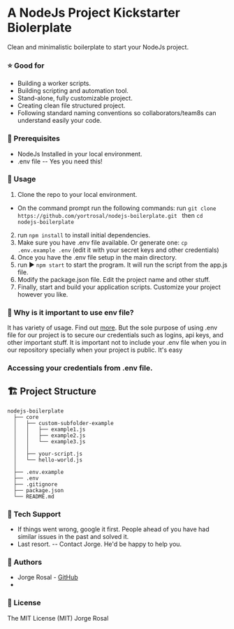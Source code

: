 # A NodeJs Project Kickstarter Biolerplate
Clean and minimalistic boilerplate to start your NodeJs project.

### ⭐ Good for
  - Building a worker scripts.
  - Building scripting and automation tool.
  - Stand-alone, fully customizable project.
  - Creating clean file structured project.
  - Following standard naming conventions so collaborators/team8s can understand easily your code.

### 📘 Prerequisites
 - NodeJs Installed in your local environment.
 - .env file -- Yes you need this!

### 📝 Usage
1. Clone the repo to your local environment.
  - On the command prompt run the following commands:
    run ```git clone https://github.com/yortrosal/nodejs-boilerplate.git ```
    then ```cd nodejs-boilerplate ```
2. run ```npm install``` to install initial dependencies.
3. Make sure you have .env file available.
   Or generate one:  ```cp .env.example .env``` (edit it with your secret keys and other credentials)
4. Once you have the .env file setup in the main directory.
5. run ▶️ ```npm start``` to start the program. It will run the script from the app.js file.
6. Modify the package.json file. Edit the project name and other stuff.
7. Finally, start and build your application scripts. Customize your project however you like.

###  📘 Why is it important to use env file?
It has variety of usage. Find out [more](https://codeburst.io/process-env-what-it-is-and-why-when-how-to-use-it-effectively-505d0b2831e7).
But the sole purpose of using .env file for our project is to secure our credentials such as logins, api keys, and other important stuff. It is important not to include your .env file when you in our repository specially when your project is public. It's easy

### Accessing your credentials from .env file.


## 🏗 Project Structure
    nodejs-boilerplate
      ├── core
      │   ├── custom-subfolder-example
      │   │   ├── example1.js
      │   │   ├── example2.js
      │   │   └── example3.js
      │   │
      │   ├── your-script.js
      │   └── hello-world.js
      │
      ├── .env.example
      ├── .env
      ├── .gitignore
      ├── package.json
      └── README.md

### 💬 Tech Support
  - If things went wrong, google it first. People ahead of you have had similar issues in the past and solved it.
  - Last resort. -- Contact Jorge. He'd be happy to help you.

### 🎩 Authors
  - Jorge Rosal - [GitHub](https://github.com/yortrosal)
  - <your name here>

### 📜 License
The MIT License (MIT) Jorge Rosal

